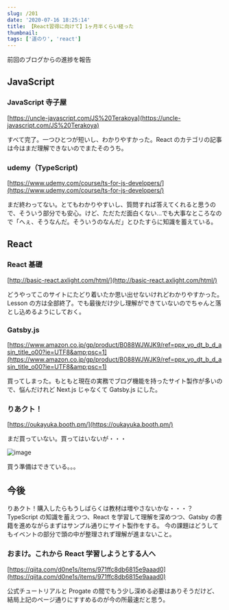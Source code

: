 ```yaml
---
slug: /201
date: '2020-07-16 18:25:14'
title: 【React習得に向けて】1ヶ月半くらい経った
thumbnail:
tags: ['道のり', 'react']
---
```

前回のブログからの進捗を報告

## JavaScript

### JavaScript 寺子屋

[https://uncle-javascript.com/JS%20Terakoya](https://uncle-javascript.com/JS%20Terakoya)

すべて完了。一つひとつが短いし、わかりやすかった。React のカテゴリの記事は今はまだ理解できないのでまたそのうち。

### udemy（TypeScript)

[https://www.udemy.com/course/ts-for-js-developers/](https://www.udemy.com/course/ts-for-js-developers/)

まだ終わってない。とてもわかりやすいし、質問すれば答えてくれると思うので、そういう部分でも安心。けど、ただただ面白くない…でも大事なところなので「へぇ、そうなんだ。そういうのなんだ」とひたすらに知識を蓄えている。

## React

### React 基礎

[http://basic-react.axlight.com/html/](http://basic-react.axlight.com/html/)

どうやってこのサイトにたどり着いたか思い出せないけれどわかりやすかった。Lesson の方は全部終了。でも最後だけ少し理解ができていないのでちゃんと落とし込めるようにしておく。

### Gatsby.js

[https://www.amazon.co.jp/gp/product/B088WJWJK9/ref=ppx_yo_dt_b_d_asin_title_o00?ie=UTF8&amp;psc=1](https://www.amazon.co.jp/gp/product/B088WJWJK9/ref=ppx_yo_dt_b_d_asin_title_o00?ie=UTF8&amp;psc=1)

買ってしまった。もともと現在の実務でブログ機能を持ったサイト製作が多いので、悩んだけれど Next.js じゃなくて Gatsby.js にした。

### りあクト！

[https://oukayuka.booth.pm/](https://oukayuka.booth.pm/)

まだ買っていない。買ってはいないが・・・

![image](../../../../images/2020/07/image.png)

買う準備はできている。。。

## 今後

りあクト！購入したらもうしばらくは教材は増やさないかな・・・？
TypeScript の知識を蓄えつつ、React を学習して理解を深めつつ、Gatsby の書籍を進めながらまずはサンプル通りにサイト製作をする。
今の課題はどうしてもイベントの部分で頭の中が整理されず理解が進まないこと。

### おまけ。これから React 学習しようとする人へ

[https://qiita.com/d0ne1s/items/971ffc8db6815e9aaad0](https://qiita.com/d0ne1s/items/971ffc8db6815e9aaad0)

公式チュートリアルと Progate の間でもう少し深める必要はありそうだけど、結局上記のページ通りにすすめるのが今の所最速だと思う。
